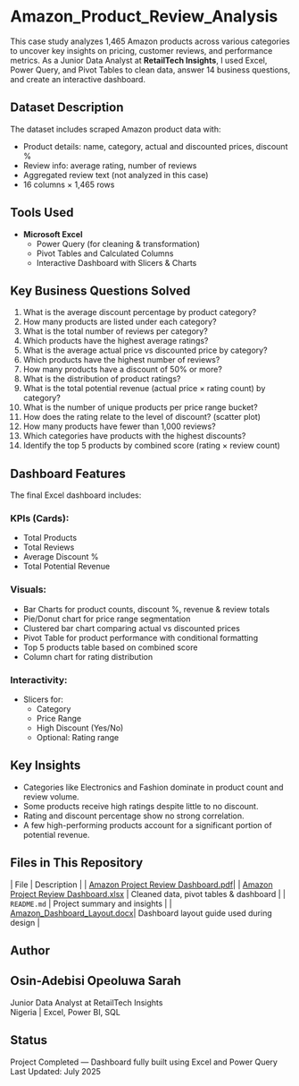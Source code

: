 # Amazon_Product_Review_Analysis
This case study analyzes 1,465 Amazon products across various categories to uncover key insights on pricing, customer reviews, and performance metrics. 
As a Junior Data Analyst at **RetailTech Insights**, I used Excel, Power Query, and Pivot Tables to clean data, answer 14 business questions, and create an interactive dashboard.

## Dataset Description
The dataset includes scraped Amazon product data with:

- Product details: name, category, actual and discounted prices, discount %
- Review info: average rating, number of reviews
- Aggregated review text (not analyzed in this case)
- 16 columns × 1,465 rows

## Tools Used

- **Microsoft Excel**
  - Power Query (for cleaning & transformation)
  - Pivot Tables and Calculated Columns
  - Interactive Dashboard with Slicers & Charts

## Key Business Questions Solved

1. What is the average discount percentage by product category?
2. How many products are listed under each category?
3. What is the total number of reviews per category?
4. Which products have the highest average ratings?
5. What is the average actual price vs discounted price by category?
6. Which products have the highest number of reviews?
7. How many products have a discount of 50% or more?
8. What is the distribution of product ratings?
9. What is the total potential revenue (actual price × rating count) by category?
10. What is the number of unique products per price range bucket?
11. How does the rating relate to the level of discount? (scatter plot)
12. How many products have fewer than 1,000 reviews?
13. Which categories have products with the highest discounts?
14. Identify the top 5 products by combined score (rating × review count)

## Dashboard Features

The final Excel dashboard includes:

### KPIs (Cards):
- Total Products
- Total Reviews
- Average Discount %
- Total Potential Revenue

### Visuals:
- Bar Charts for product counts, discount %, revenue & review totals
- Pie/Donut chart for price range segmentation
- Clustered bar chart comparing actual vs discounted prices
- Pivot Table for product performance with conditional formatting
- Top 5 products table based on combined score
- Column chart for rating distribution

### Interactivity:
- Slicers for:
  - Category
  - Price Range
  - High Discount (Yes/No)
  - Optional: Rating range

## Key Insights

- Categories like Electronics and Fashion dominate in product count and review volume.
- Some products receive high ratings despite little to no discount.
- Rating and discount percentage show no strong correlation.
- A few high-performing products account for a significant portion of potential revenue.

## Files in This Repository

| File | Description |
| [Amazon Project Review Dashboard.pdf](https://github.com/user-attachments/files/21314927/Amazon.Project.Review.Dashboard.pdf)|
| [Amazon Project Review Dashboard.xlsx](https://github.com/user-attachments/files/21314613/Amazon.Project.Review.Dashboard.xlsx) | Cleaned data, pivot tables & dashboard |
| `README.md` | Project summary and insights |
| [Amazon_Dashboard_Layout.docx](https://github.com/user-attachments/files/21314650/Amazon_Dashboard_Layout.docx)| Dashboard layout guide used during design |

## Author
## Osin-Adebisi Opeoluwa Sarah 
Junior Data Analyst at RetailTech Insights  
Nigeria | Excel, Power BI, SQL  

## Status
 Project Completed — Dashboard fully built using Excel and Power Query  
 Last Updated: July 2025
